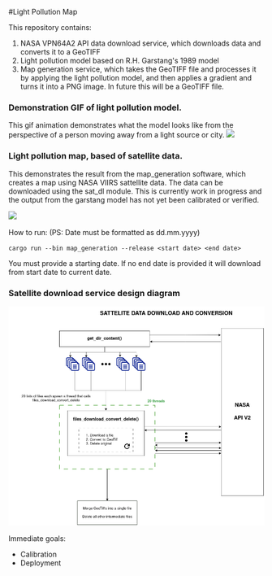 #Light Pollution Map

This repository contains:

1. NASA VPN64A2 API data download service, which downloads data and converts it to a GeoTIFF
2. Light pollution model based on R.H. Garstang's 1989 model
3. Map generation service, which takes the GeoTIFF file and processes it by applying the light pollution model, and then applies a gradient and turns it into a PNG image. In future this will be a GeoTIFF file.

### Demonstration GIF of light pollution model.
This gif animation demonstrates what the model looks like from the perspective of a person moving away from a light source or city.
![](./garstang/video_frames/output.gif)

###  Light pollution map, based of satellite data.
This demonstrates the result from the map_generation software, which creates a map using NASA VIIRS sattellite data.
The data can be downloaded using the sat_dl module. 
This is currently work in progress and the output from the garstang model has not yet been calibrated or verified.

![](./assets/single_tile_test.tiff)

How to run: (PS: Date must be formatted as dd.mm.yyyy)
```
cargo run --bin map_generation --release <start date> <end date>
```

You must provide a starting date.
If no end date is provided it will download from start date to current date.




### Satellite download service design diagram
![](./assets/sat_dl.png)

Immediate goals:
- Calibration
- Deployment